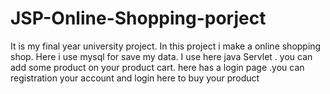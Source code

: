 # JSP-Online-Shopping-porject
It is my final year university project. In this project i make a online shopping shop. Here i use mysql for save my data. I use here java Servlet . you can add some product on your product cart. here has a login page .you can registration your account and login here to buy your product
